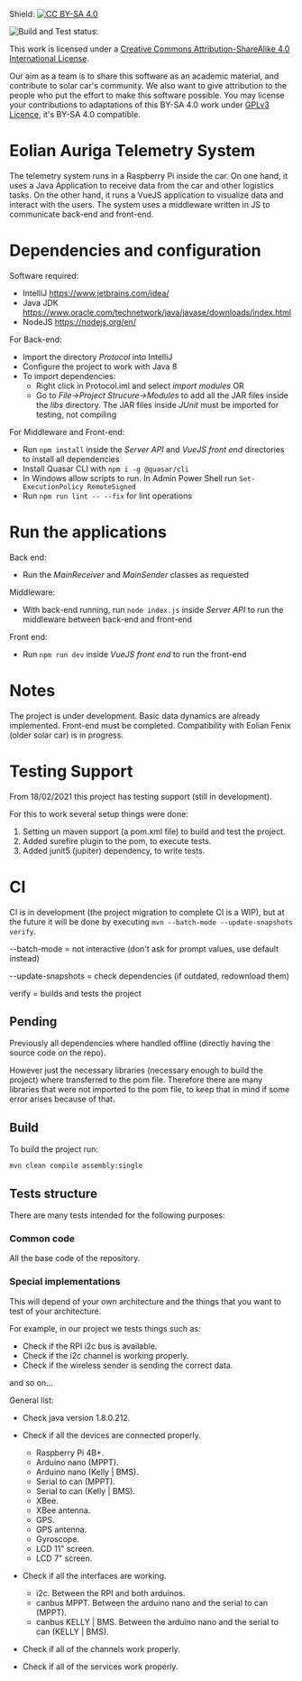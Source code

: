 Shield: [![CC BY-SA 4.0][cc-by-sa-shield]][cc-by-sa]

![Build and Test status:](https://github.com/mvargas33/Eolian-Auriga-backend/actions/workflows/mvnCI.yml/badge.svg)

This work is licensed under a [Creative Commons Attribution-ShareAlike 4.0 International License][cc-by-sa]. 

[cc-by-sa]: http://creativecommons.org/licenses/by-sa/4.0/
[cc-by-sa-image]: https://licensebuttons.net/l/by-sa/4.0/88x31.png
[cc-by-sa-shield]: https://img.shields.io/badge/License-CC%20BY--SA%204.0-lightgrey.svg

Our aim as a team is to share this software as an academic material, and contribute to solar car's community. We also want to give attribution to the people who put the effort to make this software possible. You may license your contributions to adaptations of this BY-SA 4.0 work under [GPLv3 Licence][GPLv3], it's BY-SA 4.0 compatible.

[GPLv3]: https://www.gnu.org/licenses/gpl-3.0.html

# Eolian Auriga Telemetry System
The telemetry system runs in a Raspberry Pi inside the car. On one hand, it uses a Java Application to receive data from the car and other logistics tasks. On the other hand, it runs a VueJS application to visualize data and interact with the users. The system uses a middleware written in JS to communicate back-end and front-end.

# Dependencies and configuration

Software required:

* IntelliJ https://www.jetbrains.com/idea/
* Java JDK https://www.oracle.com/technetwork/java/javase/downloads/index.html
* NodeJS https://nodejs.org/en/

For Back-end:

* Import the directory *Protocol* into IntelliJ
* Configure the project to work with Java 8
* To import dependencies:
  * Right click in Protocol.iml and select *import modules* OR
  * Go to *File->Project Strucure->Modules* to add all the JAR files inside the *libs* directory. The JAR files inside *JUnit* must be imported for testing, not compiling

For Middleware and Front-end:

* Run `npm install` inside the *Server API* and *VueJS front end* directories to install all dependencies
* Install Quasar CLI with `npm i -g @quasar/cli`
* In Windows allow scripts to run. In Admin Power Shell run `Set-ExecutionPolicy RemoteSigned`
* Run `npm run lint -- --fix` for lint operations

# Run the applications

Back end:

* Run the *MainReceiver* and *MainSender* classes as requested

Middleware:

* With back-end running, run `node index.js` inside *Server API* to run the middleware between back-end and front-end

Front end:

* Run `npm run dev` inside *VueJS front end* to run the front-end

# Notes

The project is under development. Basic data dynamics are already implemented. Front-end must be completed. Compatibility with Eolian Fenix (older solar car) is in progress.

#  Testing Support

From 18/02/2021 this project has testing support (still in development).

For this to work several setup things were done:

1. Setting un maven support (a pom.xml file) to build and test the project.
2. Added surefire plugin to the pom, to execute tests.
3. Added junit5 (jupiter) dependency, to write tests.

# CI

CI is in development (the project migration to complete CI is a WIP), but at the future it will be done by executing
`mvn --batch-mode --update-snapshots verify`.

--batch-mode = not interactive (don't ask for prompt values, use default instead)

--update-snapshots = check dependencies (if outdated, redownload them)

verify = builds and tests the project

## Pending

Previously all dependencies where handled offline (directly having the source code on the repo). 

However just the necessary libraries (necessary enough to build the project) where transferred to the pom file.
Therefore there are many libraries that were not imported to the pom file, to keep that in mind if some error arises because of that.

## Build

To build the project run:

`mvn clean compile assembly:single`

## Tests structure

There are many tests intended for the following purposes:

### Common code

All the base code of the repository.

### Special implementations

This will depend of your own architecture and the things that you want to test of your architecture.

For example, in our project we tests things such as:
* Check if the RPI i2c bus is available.
* Check if the i2c channel is working properly.
* Check if the wireless sender is sending the correct data.

and so on...

General list:

* Check java version 1.8.0.212.
* Check if all the devices are connected properly.

  * Raspberry Pi 4B+.
  * Arduino nano (MPPT). 
  * Arduino nano (Kelly | BMS).
  * Serial to can (MPPT). 
  * Serial to can (Kelly | BMS).
  * XBee.
  * XBee antenna.
  * GPS.
  * GPS antenna.
  * Gyroscope.
  * LCD 11" screen.
  * LCD 7" screen.

* Check if all the interfaces are working.
  * i2c. Between the RPI and both arduinos.
  * canbus MPPT. Between the arduino nano and the serial to can (MPPT).
  * canbus KELLY | BMS. Between the arduino nano and the serial to can (KELLY | BMS).

* Check if all of the channels work properly.
* Check if all of the services work properly.
